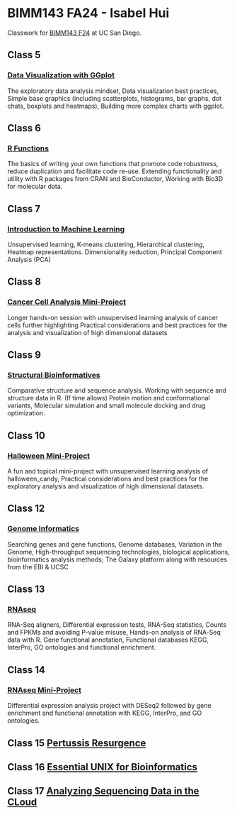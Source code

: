 # BIMM143 FA24 - Isabel Hui
Classwork for [BIMM143 F24](https://github.com/izzyhui/bimm143_1/) at UC San Diego.

## Class 5 
### [Data Visualization with GGplot]()
The exploratory data analysis mindset, Data visualization best practices, Simple base graphics (including scatterplots, histograms, bar graphs, dot chats, boxplots and heatmaps), Building more complex charts with ggplot.

## Class 6 
### [R Functions]()
The basics of writing your own functions that promote code robustness, reduce duplication and facilitate code re-use. Extending functionality and utility with R packages from CRAN and BioConductor, Working with Bio3D for molecular data.

## Class 7 
### [Introduction to Machine Learning](https://github.com/izzyhui/bimm143_1/blob/main/Class%2007/Class%207-Machine%20Learning%20I.md)
Unsupervised learning, K-means clustering, Hierarchical clustering, Heatmap representations. Dimensionality reduction, Principal Component Analysis (PCA)

## Class 8 
### [Cancer Cell Analysis Mini-Project](https://github.com/izzyhui/bimm143_1/blob/main/Class%2008%20Mini%20Project/Class%208%20Mini%20Project.md)
Longer hands-on session with unsupervised learning analysis of cancer cells further highlighting Practical considerations and best practices for the analysis and visualization of high dimensional datasets

## Class 9 
### [Structural Bioinformatives](https://github.com/izzyhui/bimm143_1/blob/main/Class%2009/Class%209.md)
Comparative structure and sequence analysis. Working with sequence and structure data in R. (If time allows) Protein motion and conformational variants, Molecular simulation and small molecule docking and drug optimization.

## Class 10 
### [Halloween Mini-Project]()
A fun and topical mini-project with unsupervised learning analysis of halloween_candy, Practical considerations and best practices for the exploratory analysis and visualization of high dimensional datasets.

## Class 12 
### [Genome Informatics]()
Searching genes and gene functions, Genome databases, Variation in the Genome, High-throughput sequencing technologies, biological applications, bioinformatics analysis methods; The Galaxy platform along with resources from the EBI & UCSC

## Class 13 
### [RNAseq]()
RNA-Seq aligners, Differential expression tests, RNA-Seq statistics, Counts and FPKMs and avoiding P-value misuse, Hands-on analysis of RNA-Seq data with R. Gene functional annotation, Functional databases KEGG, InterPro, GO ontologies and functional enrichment.

## Class 14 
### [RNAseq Mini-Project]()
Differential expression analysis project with DESeq2 followed by gene enrichment and functional annotation with KEGG, InterPro, and GO ontologies.

## Class 15 [Pertussis Resurgence]()

## Class 16 [Essential UNIX for Bioinformatics]()

## Class 17 [Analyzing Sequencing Data in the CLoud]()

